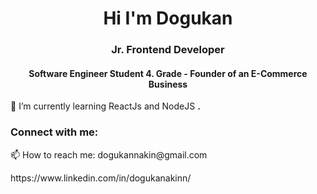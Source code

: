 <h1 align="center">Hi I'm Dogukan</h1>
<h3 align="center">Jr. Frontend Developer</h3>
<h4 align="center"> Software Engineer Student 4. Grade - Founder of an E-Commerce Business </h4>

🌱 I’m currently learning ReactJs and NodeJS **.**


<h3 align="left">Connect with me:</h3>
<p align="left">
   📫 How to reach me: dogukannakin@gmail.com   
</p>
<p align="left">
   https://www.linkedin.com/in/dogukanakinn/
</p>



